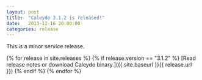 ```yaml
---
layout: post
title:  "Caleydo 3.1.2 is released!"
date:   2013-12-16 20:00:00
categories: release
---
```


This is a minor service release. 

{% for release in site.releases %}
{% if release.version == "3.1.2" %}
[Read release notes or download Caleydo binary.]({{ site.baseurl }}{{ release.url }})
{% endif %}
{% endfor %}